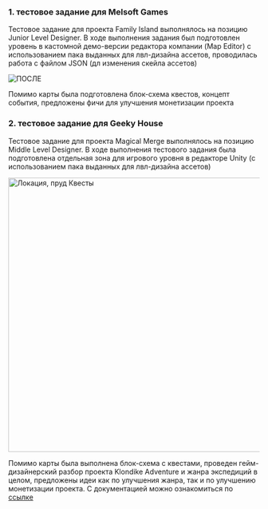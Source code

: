 ### 1. тестовое задание для Melsoft Games 

Тестовое задание для проекта Family Island выполнялось на позицию Junior Level Designer. В ходе выполнения задания был подготовлен уровень в кастомной демо-версии редактора компании (Map Editor) с использованием пака выданных для лвл-дизайна ассетов, проводилась работа с файлом JSON (дл изменения скейла ассетов)

![ПОСЛЕ](https://github.com/maryran7/portfolio/assets/118451240/28cc25d6-394b-478d-8607-cf39c8536157)

Помимо карты была подготовлена блок-схема квестов, концепт события, предложены фичи для улучшения монетизации проекта 

### 2. тестовое задание для Geeky House 

Тестовое задание для проекта Magical Merge выполнялось на позицию Middle Level Designer. В ходе выполнения тестового задания была подготовлена отдельная зона для игрового уровня в редакторе Unity (с использованием пака выданных для лвл-дизайна ассетов)

<img width="549" alt="Локация, пруд  Квесты" src="https://github.com/maryran7/portfolio/assets/118451240/f79dc853-1fc8-421f-8986-8e21def98809">


Помимо карты была выполнена блок-схема с квестами, проведен гейм-дизайнерский разбор проекта Klondike Adventure и жанра экспедиций в целом, предложены идеи как по улучшения жанра, так и по улучшению монетизации проекта. С документацией можно ознакомиться по [ссылке](https://drive.google.com/drive/folders/1B-LkTG40SdlEls2cYMV2INkYM1r41LIT?usp=drive_link)

